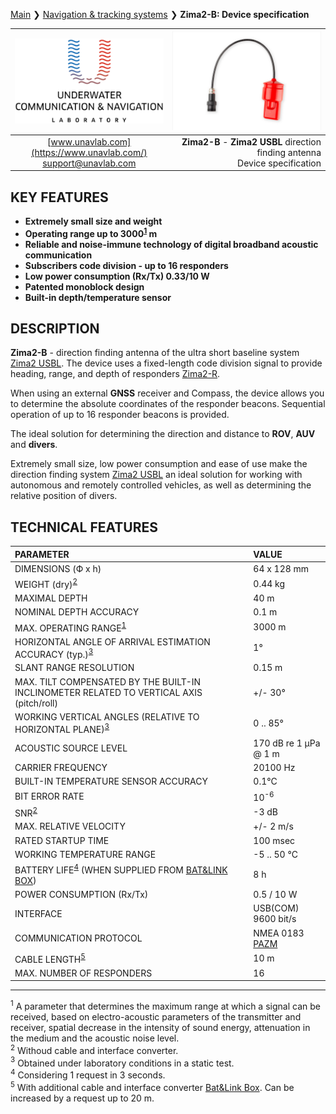 [Main](/../../) ❯ [Navigation & tracking systems](/navigation_and_tracking_systems_en) ❯ **Zima2-B: Device specification**

<div style="page-break-after: always;"></div>

| ![logo](/documentation/sm_logo.png) | ![logo](/documentation/zima_b.png) |
| :---: | ---: |
| [www.unavlab.com](https://www.unavlab.com/) <br/> [support@unavlab.com](mailto:support@unavlab.com) | **Zima2-B** - **Zima2 USBL** direction finding antenna <br/> Device specification |

## KEY FEATURES

* **Extremely small size and weight**
* **Operating range up to 3000<sup>[1](#footnote1)</sup> m**
* **Reliable and noise-immune technology of digital broadband acoustic communication**
* **Subscribers code division - up to 16 responders**
* **Low power consumption (Rx/Tx) 0.33/10 W**
* **Patented monoblock design**
* **Built-in depth/temperature sensor**

## DESCRIPTION

**Zima2-B** - direction finding antenna of the ultra short baseline system [Zima2 USBL](Zima2_DataBrief_en.md).
The device uses a fixed-length code division signal to provide heading, range, and depth of responders [Zima2-R](Zima2R_Specification_en.md).

When using an external **GNSS** receiver and Compass, the device allows you to determine the absolute coordinates of the responder beacons.
Sequential operation of up to 16 responder beacons is provided.
 
The ideal solution for determining the direction and distance to **ROV**, **AUV** and **divers**.

Extremely small size, low power consumption and ease of use make the direction finding system [Zima2 USBL](Zima2_DataBrief_en.md) an ideal solution for working with autonomous and remotely controlled vehicles, as well as determining the relative position of divers.

<div style="page-break-after: always;"></div>

## TECHNICAL FEATURES

| PARAMETER | VALUE |
| :--- | :--- |
| DIMENSIONS (Ф х h) | 64 x 128 mm |
| WEIGHT (dry)<sup>[2](#footnote2)</sup> | 0.44 kg |
| MAXIMAL DEPTH | 40 m |
| NOMINAL DEPTH ACCURACY | 0.1 m |
| MAX. OPERATING RANGE<sup>[1](#footnote1)</sup> | 3000 m |
| HORIZONTAL ANGLE OF ARRIVAL ESTIMATION ACCURACY (typ.)<sup>[3](#footnote3)</sup> | 1° |
| SLANT RANGE RESOLUTION | 0.15 m |
| MAX. TILT COMPENSATED BY THE BUILT-IN INCLINOMETER RELATED TO VERTICAL AXIS (pitch/roll) | +/- 30° |
| WORKING VERTICAL ANGLES (RELATIVE TO HORIZONTAL PLANE)<sup>[3](#footnote3)</sup> | 0 .. 85° |
| ACOUSTIC SOURCE LEVEL | 170 dB re 1 μPa @ 1 m |
| CARRIER FREQUENCY | 20100 Hz |
| BUILT-IN TEMPERATURE SENSOR ACCURACY | 0.1°С |
| BIT ERROR RATE | 10<sup>-6</sup> |
| SNR<sup>[2](#footnote2)</sup> | -3 dB |
| MAX. RELATIVE VELOCITY | +/- 2 m/s |
| RATED STARTUP TIME | 100 msec |
| WORKING TEMPERATURE RANGE | -5 .. 50 °C |
| BATTERY LIFE<sup>[4](#footnote4)</sup> (WHEN SUPPLIED FROM [BAT&LINK BOX](Bat_n_link_box_Specification_en.md)) | 8 h |
| POWER CONSUMPTION (Rx/Tx) | 0.5 / 10 W |
| INTERFACE | USB(COM) 9600 bit/s |
| COMMUNICATION PROTOCOL | NMEA 0183 [PAZM](Zima2_Protocol_Specification_en.md) |
| CABLE LENGTH<sup>[5](#footnote5)</sup> | 10 m |
| MAX. NUMBER OF RESPONDERS | 16 |

<!-- | BANDWIDTH | 10 .. 30 kHz | -->
________________
<a name="footnote1"><sup>1</sup></a> A parameter that determines the maximum range at which a signal can be received, based on electro-acoustic parameters of the transmitter and receiver, spatial decrease in the intensity of sound energy, attenuation in the medium and the acoustic noise level.  
<a name="footnote2"><sup>2</sup></a> Withoud cable and interface converter.  
<a name="footnote3"><sup>3</sup></a> Obtained under laboratory conditions in a static test.  
<a name="footnote4"><sup>4</sup></a> Considering 1 request in 3 seconds.  
<a name="footnote5"><sup>5</sup></a> With additional cable and interface converter [Bat&Link Box](Bat_n_link_box_Specification_en.md). Can be increased by a request up to 20 m.  

<div style="page-break-after: always;"></div>

